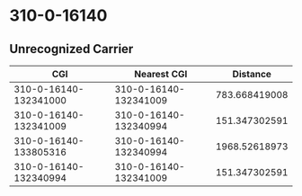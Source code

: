 # 310-0-16140
## Unrecognized Carrier


| CGI | Nearest CGI | Distance |
|-----|-------------|----------|
| 310-0-16140-132341000 | 310-0-16140-132341009 | 783.668419008 |
| 310-0-16140-132341009 | 310-0-16140-132340994 | 151.347302591 |
| 310-0-16140-133805316 | 310-0-16140-132340994 | 1968.52618973 |
| 310-0-16140-132340994 | 310-0-16140-132341009 | 151.347302591 |
